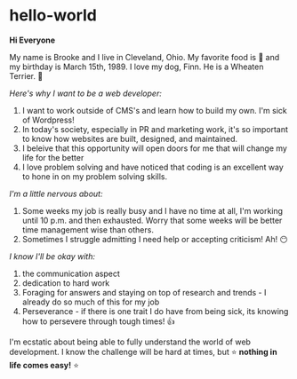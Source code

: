 # hello-world

**Hi Everyone**

My name is Brooke and I live in Cleveland, Ohio. My favorite food is :pizza: and my birthday is March 15th, 1989. 
I love my dog, Finn. He is a Wheaten Terrier. :dog:


*Here's why I want to be a web developer:*
1. I want to work outside of CMS's and learn how to build my own. I'm sick of Wordpress! 
2. In today's society, especially in PR and marketing work, it's so important to know how websites are built, designed, and maintained. 
3. I beleive that this opportunity will open doors for me that will change my life for the better 
4. I love problem solving and have noticed that coding is an excellent way to hone in on my problem solving skills. 

*I'm a little nervous about:*
1. Some weeks my job is really busy and I have no time at all, I'm working until 10 p.m. and then exhausted. Worry that some weeks will be better time management wise than others. 
2. Sometimes I struggle admitting I need help or accepting criticism! Ah! :no_mouth:

*I know I'll be okay with:*
1. the communication aspect
2. dedication to hard work
3. Foraging for answers and staying on top of research and trends - I already do so much of this for my job
4. Perseverance - if there is one trait I do have from being sick, its knowing how to persevere through tough times! :thumbsup:

I'm ecstatic about being able to fully understand the world of web development. I know the challenge will be hard at times, but :star: **nothing in life comes easy!** :star: 
